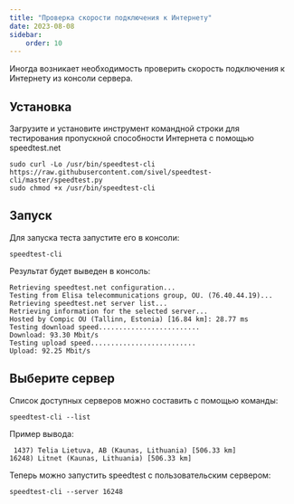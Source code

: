 ```yaml
---
title: "Проверка скорости подключения к Интернету"
date: 2023-08-08
sidebar:
    order: 10
---
```


Иногда возникает необходимость проверить скорость подключения к Интернету из консоли сервера.

## Установка[](https://help.cesbo.com/misc/tools-and-utilities/network/speedtest#install)

Загрузите и установите инструмент командной строки для тестирования пропускной способности Интернета с помощью speedtest.net

```
sudo curl -Lo /usr/bin/speedtest-cli https://raw.githubusercontent.com/sivel/speedtest-cli/master/speedtest.py
sudo chmod +x /usr/bin/speedtest-cli
```

## Запуск[](https://help.cesbo.com/misc/tools-and-utilities/network/speedtest#launch)

Для запуска теста запустите его в консоли:

```
speedtest-cli
```

Результат будет выведен в консоль:

```
Retrieving speedtest.net configuration...
Testing from Elisa telecommunications group, OU. (76.40.44.19)...
Retrieving speedtest.net server list...
Retrieving information for the selected server...
Hosted by Compic OU (Tallinn, Estonia) [16.84 km]: 28.77 ms
Testing download speed.........................
Download: 93.30 Mbit/s
Testing upload speed..........................
Upload: 92.25 Mbit/s
```

## Выберите сервер[](https://help.cesbo.com/misc/tools-and-utilities/network/speedtest#select-server)

Список доступных серверов можно составить с помощью команды:

```
speedtest-cli --list
```

Пример вывода:

```
 1437) Telia Lietuva, AB (Kaunas, Lithuania) [506.33 km]
16248) Litnet (Kaunas, Lithuania) [506.33 km]
```

Теперь можно запустить speedtest с пользовательским сервером:

```
speedtest-cli --server 16248
```
